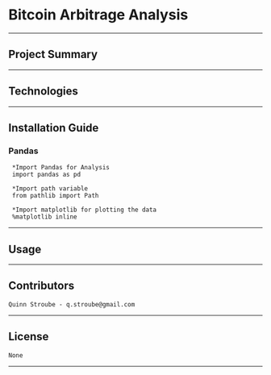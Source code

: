 # Bitcoin Arbitrage Analysis
---
## Project Summary

---
## Technologies

---
## Installation Guide
 ### Pandas
     *Import Pandas for Analysis
     import pandas as pd
     
     *Import path variable
     from pathlib import Path
     
     *Import matplotlib for plotting the data
     %matplotlib inline
     
---
## Usage
    
---
## Contributors
    Quinn Stroube - q.stroube@gmail.com
---
## License
    None
---